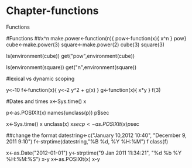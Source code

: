 # Chapter-functions
Functions

#Functions
##x^n
make.power<-function(n){
  pow<-function(x){
    x^n
  }
  pow}
cube<-make.power(3)
square<-make.power(2)
cube(3)
square(3)

ls(environment(cube))
get("pow",environment(cube))

ls(environment(square))
get("n",environment(square))

#lexical vs dynamic scoping

y<-10
f<-function(x){
  y<-2
  y^2 + g(x)
  }
g<-function(x){
  x*y
}
f(3)

#Dates and times
x<-Sys.time()
x

p<-as.POSIXlt(x)
names(unclass(p))
p$sec

x<-Sys.time()
x
unclass(x)
x$sec
p<-as.POSIXlt(x)
p$sec

##change the format
datestring<-c("January 10,2012 10:40", "December 9, 2011 9:10")
f<-strptime(datestring,"%B %d, %Y %H:%M")
f
class(f)

x<-as.Date("2012-01-01")
y<-strptime("9 Jan 2011 11:34:21", "%d %b %Y %H:%M:%S")
x-y
x<-as.POSIXlt(x)
x-y
